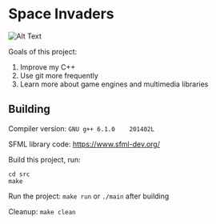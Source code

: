 # Space Invaders

![Alt Text](https://i.imgur.com/93WEUqC.gif)

Goals of this project:
1. Improve my C++
2. Use git more frequently
3. Learn more about game engines and multimedia libraries

## Building
Compiler version: `GNU g++ 6.1.0	201402L`

SFML library code: https://www.sfml-dev.org/

Build this project, run:

```
cd src
make
```
Run the project: `make run` or `./main` after building

Cleanup: `make clean`
